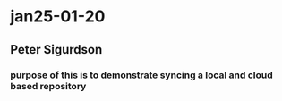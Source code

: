 # jan25-01-20

## Peter Sigurdson

### purpose of this is to demonstrate syncing a local and cloud based repository

